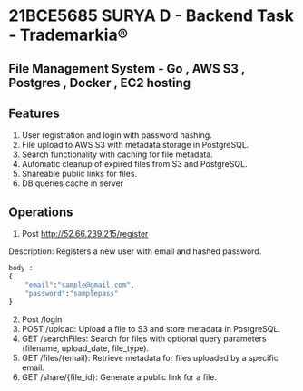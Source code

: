 # 21BCE5685 SURYA D - Backend Task - Trademarkia®

## File Management System - Go , AWS S3 , Postgres , Docker , EC2 hosting

## Features

1. User registration and login with password hashing.
2. File upload to AWS S3 with metadata storage in PostgreSQL.
3. Search functionality with caching for file metadata.
4. Automatic cleanup of expired files from S3 and PostgreSQL.
5. Shareable public links for files.
6. DB queries cache in server

## Operations

1. Post http://52.66.239.215/register

Description: Registers a new user with email and hashed password.

```bash
body :
{
    "email":"sample@gmail.com",
    "password":"samplepass"
}
```

2. Post /login
3. POST /upload: Upload a file to S3 and store metadata in PostgreSQL.
4. GET /searchFiles: Search for files with optional query parameters (filename, upload_date, file_type).
5. GET /files/{email}: Retrieve metadata for files uploaded by a specific email.
6. GET /share/{file_id}: Generate a public link for a file.
